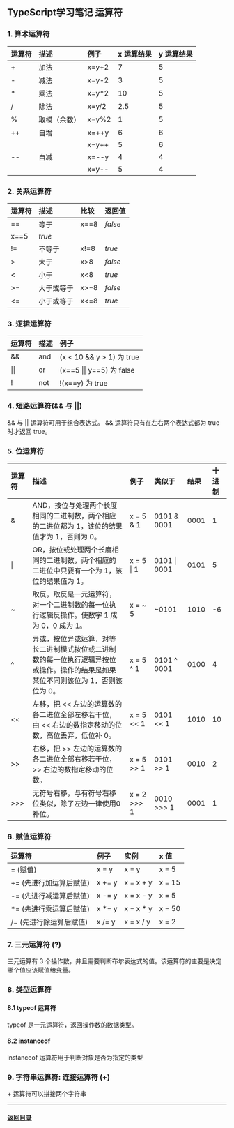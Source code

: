 ## TypeScript学习笔记 运算符

### 1. 算术运算符

| 运算符 | 描述         | 例子  | x 运算结果 | y 运算结果 |
| :----- | :----------- | :---- | :--------- | :--------- |
| +      | 加法         | x=y+2 | 7          | 5          |
| -      | 减法         | x=y-2 | 3          | 5          |
| *      | 乘法         | x=y*2 | 10         | 5          |
| /      | 除法         | x=y/2 | 2.5        | 5          |
| %      | 取模（余数） | x=y%2 | 1          | 5          |
| ++     | 自增         | x=++y | 6          | 6          |
|        |              | x=y++ | 5          | 6          |
| --     | 自减         | x=--y | 4          | 4          |
|        |              | x=y-- | 5          | 4          |

### 2. 关系运算符

| 运算符 | 描述       | 比较 | 返回值  |
| :----- | :--------- | :--- | :------ |
| ==     | 等于       | x==8 | *false* |
| x==5   | *true*     |      |         |
| !=     | 不等于     | x!=8 | *true*  |
| >      | 大于       | x>8  | *false* |
| <      | 小于       | x<8  | *true*  |
| >=     | 大于或等于 | x>=8 | *false* |
| <=     | 小于或等于 | x<=8 | *true*  |

### 3. 逻辑运算符

| 运算符 | 描述 | 例子                      |
| :----- | :--- | :------------------------ |
| &&     | and  | (x < 10 && y > 1) 为 true |
| \|\|   | or   | (x==5 \|\| y==5) 为 false |
| !      | not  | !(x==y) 为 true           |

### 4. 短路运算符(&& 与 ||)

&& 与 || 运算符可用于组合表达式。 && 运算符只有在左右两个表达式都为 true 时才返回 true。

### 5. 位运算符

| 运算符 | 描述                                                         | 例子        | 类似于       | 结果 | 十进制 |
| :----- | :----------------------------------------------------------- | :---------- | :----------- | :--- | :----- |
| &      | AND，按位与处理两个长度相同的二进制数，两个相应的二进位都为 1，该位的结果值才为 1，否则为 0。 | x = 5 & 1   | 0101 & 0001  | 0001 | 1      |
| \|     | OR，按位或处理两个长度相同的二进制数，两个相应的二进位中只要有一个为 1，该位的结果值为 1。 | x = 5 \| 1  | 0101 \| 0001 | 0101 | 5      |
| ~      | 取反，取反是一元运算符，对一个二进制数的每一位执行逻辑反操作。使数字 1 成为 0，0 成为 1。 | x = ~ 5     | ~0101        | 1010 | -6     |
| ^      | 异或，按位异或运算，对等长二进制模式按位或二进制数的每一位执行逻辑异按位或操作。操作的结果是如果某位不同则该位为 1，否则该位为 0。 | x = 5 ^ 1   | 0101 ^ 0001  | 0100 | 4      |
| <<     | 左移，把 << 左边的运算数的各二进位全部左移若干位，由 << 右边的数指定移动的位数，高位丢弃，低位补 0。 | x = 5 << 1  | 0101 << 1    | 1010 | 10     |
| >>     | 右移，把 >> 左边的运算数的各二进位全部右移若干位，>> 右边的数指定移动的位数。 | x = 5 >> 1  | 0101 >> 1    | 0010 | 2      |
| >>>    | 无符号右移，与有符号右移位类似，除了左边一律使用0 补位。     | x = 2 >>> 1 | 0010 >>> 1   | 0001 | 1      |

### 6. 赋值运算符

| 运算符                  | 例子   | 实例      | x 值   |
| :---------------------- | :----- | :-------- | :----- |
| = (赋值)                | x = y  | x = y     | x = 5  |
| += (先进行加运算后赋值) | x += y | x = x + y | x = 15 |
| -= (先进行减运算后赋值) | x -= y | x = x - y | x = 5  |
| *= (先进行乘运算后赋值) | x *= y | x = x * y | x = 50 |
| /= (先进行除运算后赋值) | x /= y | x = x / y | x = 2  |

### 7. 三元运算符 (?)

三元运算有 3 个操作数，并且需要判断布尔表达式的值。该运算符的主要是决定哪个值应该赋值给变量。


### 8. 类型运算符

#### 8.1 typeof 运算符

typeof 是一元运算符，返回操作数的数据类型。

#### 8.2 instanceof

instanceof 运算符用于判断对象是否为指定的类型

### 9. 字符串运算符: 连接运算符 (+)

\+ 运算符可以拼接两个字符串





---

#### [返回目录](./)

